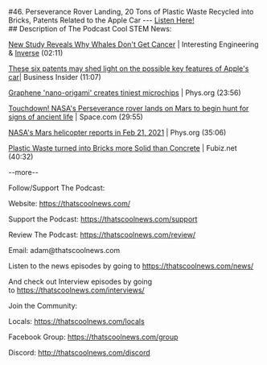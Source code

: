 #46. Perseverance Rover Landing, 20 Tons of Plastic Waste Recycled into Bricks, Patents Related to the Apple Car
        ---
        [Listen Here!](https://thatscoolnews.podbean.com/e/46-perseverance-rover-landing-20-tons-of-plastic-waste-recycled-into-bricks-patents-related-to-the-apple-car/) \
        ## Description of The Podcast
        Cool STEM News:
<p><a href='https://interestingengineering.com/new-study-reveals-why-whales-dont-get-cancer'>New Study Reveals Why Whales Don't Get Cancer</a> | Interesting Engineering & <a href='https://www.inverse.com/science/why-dont-whales-get-cancer-study'>Inverse</a> (02:11)</p>

<p><a href='https://www.businessinsider.com/six-apple-patents-may-shed-light-on-vehicle-key-features-2021-1'>These six patents may shed light on the possible key features of Apple's car</a>| Business Insider (11:07)</p>

<p><a href='https://phys.org/news/2021-02-graphene-nano-origami-tiniest-microchips.html'>Graphene 'nano-origami' creates tiniest microchips</a> | Phys.org (23:56)</p>

<p><a href='https://www.space.com/perseverance-mars-rover-landing-success'>Touchdown! NASA's Perseverance rover lands on Mars to begin hunt for signs of ancient life</a> | Space.com (29:55)</p>

<p><a href='https://phys.org/news/2021-02-nasa-mars-helicopter.html'>NASA's Mars helicopter reports in Feb 21, 2021</a> | Phys.org (35:06)</p>

<p><a href='http://www.fubiz.net/en/2021/02/15/plastic-waste-turned-into-bricks-more-solid-than-concrete-2/'>Plastic Waste turned into Bricks more Solid than Concrete</a> | Fubiz.net (40:32)</p>

<p>--more--</p>

Follow/Support The Podcast:
<p>Website: <a href='https://thatscoolnews.com/'>https://thatscoolnews.com/</a></p>

<p>Support the Podcast: <a href='https://thatscoolnews.com/support'>https://thatscoolnews.com/support</a></p>

<p>Review The Podcast: <a href='https://thatscoolnews.com/review/'>https://thatscoolnews.com/review/</a></p>

<p>Email: adam@thatscoolnews.com</p>

<p>Listen to the news episodes by going to <a href='https://thatscoolnews.com/news/'>https://thatscoolnews.com/news/</a></p>

<p>And check out Interview episodes by going to <a href='https://thatscoolnews.com/interviews/'>https://thatscoolnews.com/interviews/</a></p>

Join the Community:
<p>Locals: <a href='https://thatscoolnews.com/locals'>https://thatscoolnews.com/locals</a></p>

<p>Facebook Group: <a href='https://thatscoolnews.com/group'>https://thatscoolnews.com/group </a></p>

<p>Discord: <a href='http://thatscoolnews.com/discord'>http://thatscoolnews.com/discord</a></p>
